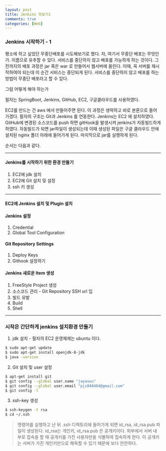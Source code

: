 ```yaml
---
layout: post
title: Jenkins 맛보기1
comments: true
categories: [Web]
---
```


### Jenkins 시작하기 - 1

평소에 하고 싶었던 무중단배포를 시도해보기로 했다. 
자, 여기서 무중단 배포는 무엇인가. 이름으로 유추할 수 있다. 서비스를 중단하지 않고 배포를 가능하게 하는 것이다. 
그 전까지의 배포 과정은 jar 혹은 war 로 만들어서 웹서버에 올린다. 이때, 꼭 서버를 재시작하여야 되는데 이 순간 서비스는 중단되게 된다.
서비스를 중단하지 않고 배포를 하는 방법이 무중단 배포라고 할 수 있다.

그럼 어떻게 해야 하는가

필자는 SpringBoot, Jenkins, GitHub, EC2, 구글클라우드를 사용하였다.

EC2를 만드는 건 aws 에서 만들어주면 된다. 이 과정은 생략하고 바로 본론으로 들어가겠다.
필자의 구조는 Git과 Jenkins 를 연동한다. Jenkins는 EC2 에 설치하였다. 
GitHub에 변경된 소스코드를 push 하면 gitHook을 발생시켜 jenkins가 자동빌드하게 하였다.
자동빌드가 되면 jar파일이 생성되는데 이때 생성된 파일은 구글 클라우드 안에 설치된 nginx 폴더 아래에 들어가게 된다.
마지막으로 jar를 실행하게 된다. 

순서는 다음과 같다.
<hr>

#### Jenkins를 시작하기 위한 환경 만들기

1. EC2에 jdk 설치
2. EC2에 Git 설치 및 설정
3. ssh 키 생성
<hr>

#### EC2에 Jenkins 설치 및 Plugin 설치

#### Jenkins 설정

1. Credential
2. Global Tool Configuration

#### Git Repository Settings

1. Deploy Keys
2. Githook 설정하기

#### Jenkins 새로운 Item 생성

1. FreeStyle Project 생성
2. 소스코드 관리 - Git Repository SSH url 입
3. 빌드 유발
4. Build
5. Shell

<hr>

### 시작은 간단하게 jenkins 설치환경 만들기

1. jdk 설치 - 필자의 EC2 운영체제는 ubuntu 이다.

~~~bash
$ sudo apt-get update
$ sudo apt-get install openjdk-8-jdk
$ java -version
~~~

2. Git 설치 및 user 설정

~~~bash
$ apt-get install git
$ git config --global user.name "jayasou"
$ git config --global user.email "pjs848484@gmail.com"
$ git config -l
~~~

3. ssh-key 생성

~~~bash
$ ssh-keygen -t rsa
$ cd ~/.ssh
~~~

> 명령어를 실행하고 난 뒤 .ssh 디렉토리에 들어가게 되면 id_rsa, id_rsa.pub 파일이 생성된다.
> id_rsa는 개인키, id_rsa.pub 은 공개키이다.
> 외부에서 서버 내부로 접속을 할 때 공개키를 가진 사용자만을 식별하여 접속하게 한다.
> 이 공개키는 서버가 가진 개인키만으로 해독할 수 있기 때문에 보다 안전하다. 

